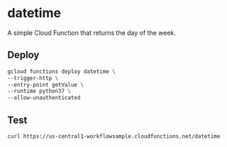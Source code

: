 # datetime

A simple Cloud Function that returns the day of the week.

## Deploy

```sh
gcloud functions deploy datetime \
--trigger-http \
--entry-point getValue \
--runtime python37 \
--allow-unauthenticated
```

## Test

```
curl https://us-central1-workflowsample.cloudfunctions.net/datetime
```